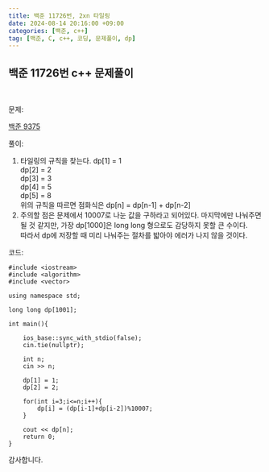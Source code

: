```yaml
---
title: 백준 11726번, 2xn 타일링
date: 2024-08-14 20:16:00 +09:00
categories: [백준, c++]
tag: [백준, C, c++, 코딩, 문제풀이, dp]
---
```


## 백준 11726번 c++ 문제풀이
<br>

문제:

[백준 9375](https://www.acmicpc.net/problem/11726)

풀이:

1. 타일링의 규칙을 찾는다.
   dp[1] = 1<br>
   dp[2] = 2<br>
   dp[3] = 3<br>
   dp[4] = 5<br>
   dp[5] = 8<br>
   위의 규칙을 따르면 점화식은 dp[n] = dp[n-1] + dp[n-2]
2. 주의할 점은 문제에서 10007로 나눈 값을 구하라고 되어있다. 마지막에만 나눠주면 될 것 같지만, 가장 dp[1000]은 long long  형으로도 감당하지 못할 큰 수이다.<br> 따라서 dp에 저장할 때 미리 나눠주는 절차를 밟아야 에러가 나지 않을 것이다.
   
코드: 

    #include <iostream>
    #include <algorithm>
    #include <vector>

    using namespace std;

    long long dp[1001];

    int main(){
    
        ios_base::sync_with_stdio(false);
        cin.tie(nullptr);

        int n; 
        cin >> n;

        dp[1] = 1;
        dp[2] = 2;

        for(int i=3;i<=n;i++){
            dp[i] = (dp[i-1]+dp[i-2])%10007;
        }

        cout << dp[n];
        return 0;
    } 

감사합니다.
